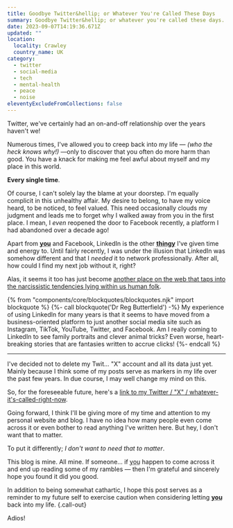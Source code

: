 ```yaml
---
title: Goodbye Twitter&hellip; or Whatever You're Called These Days
summary: Goodbye Twitter&hellip; or whatever you're called these days. We've certainly had an on-and-off relationship over the years haven't we!
date: 2023-09-07T14:19:36.671Z
updated: ""
location:
  locality: Crawley
  country_name: UK
category:
  - twitter
  - social-media
  - tech
  - mental-health
  - peace
  - noise
eleventyExcludeFromCollections: false
---
```


Twitter, we've certainly had an on-and-off relationship over the years haven't we!

Numerous times, I've allowed you to creep back into my life &mdash; *(who the heck knows why!)* &mdash;only to discover that you often do more harm than good. You have a knack for making me feel awful about myself and my place in this world.

**Every single time**.

Of course, I can't solely lay the blame at your doorstep. I'm equally complicit in this unhealthy affair. My desire to belong, to have my voice heard, to be noticed, to feel valued. This need occasionally clouds my judgment and leads me to forget why I walked away from you in the first place. I mean, I *even* reopened the door to Facebook recently, a platform I had abandoned over a decade ago!

Apart from <abbr title="I'm referring to Twitter here.">**you**</abbr> and Facebook, LinkedIn is the other <abbr title="I honestly have no idea what to call these platforms anymore.">**thingy**</abbr> I've given time and energy to. Until fairly recently, I was under the illusion that LinkedIn was somehow different and that I *needed* it to network professionally. After all, how could I find my next job without it, right?

Alas, it seems it too has just become [another place on the web that taps into the narcissistic tendencies lying within us human folk](https://www.linkedin.com/pulse/linkedin-losing-its-way-dr-reg-butterfield/).

{% from "components/core/blockquotes/blockquotes.njk" import blockquote %}
{%- call blockquote('Dr Reg Butterfield') -%}
  My experience of using LinkedIn for many years is that it seems to have moved from a business-oriented platform to just another social media site such as Instagram, TikTok, YouTube, Twitter, and Facebook. Am I really coming to LinkedIn to see family portraits and clever animal tricks? Even worse, heart-breaking stories that are fantasies written to accrue clicks!
{%- endcall %}

---

I've decided not to delete my Twit&hellip; "X" account and all its data just yet. Mainly because I think some of my posts serve as markers in my life over the past few years. In due course, I may well change my mind on this.

So, for the foreseeable future, here's a [link to my Twitter / "X" / whatever-it's-called-right-now](https://twitter.com/brootaylor).

Going forward, I think I'll be giving more of my time and attention to my personal website and blog. I have no idea how many people even come across it or even bother to read anything I've written here. But hey, I don't want that to matter.

To put it differently; *I don't want to need that to matter*.

This blog is mine. All mine. If someone&hellip; if <abbr title="Meaning an actual 'you' this time. 😊">you</abbr> happen to come across it and end up reading some of my rambles &mdash; then I'm grateful and sincerely hope you found it did you good.

In addition to being somewhat cathartic, I hope this post serves as a reminder to my future self to exercise caution when considering letting <abbr title="I'm referring to Twitter here.">**you**</abbr> back into my life. {.call-out}

Adios!

